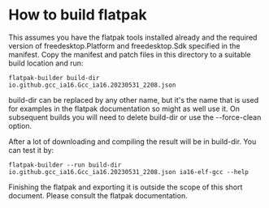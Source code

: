 # How to build flatpak

This assumes you have the flatpak tools installed already and the required version of freedesktop.Platform and freedesktop.Sdk specified in the manifest. Copy the manifest and patch files in this directory to a suitable build location and run:

	flatpak-builder build-dir io.github.gcc_ia16.Gcc_ia16.20230531_2208.json

build-dir can be replaced by any other name, but it's the name that is used for examples in the flatpak documentation so might as well use it. On subsequent builds you will need to delete build-dir or use the --force-clean option.

After a lot of downloading and compiling the result will be in build-dir. You can test it by:

	flatpak-builder --run build-dir io.github.gcc_ia16.Gcc_ia16.20230531_2208.json ia16-elf-gcc --help

Finishing the flatpak and exporting it is outside the scope of this short document. Please consult the flatpak documentation.
